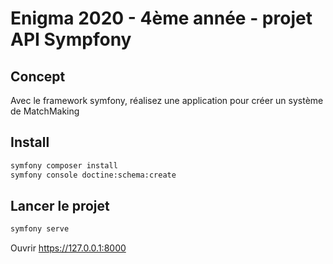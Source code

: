 # Enigma 2020 - 4ème année - projet API Sympfony

## Concept
Avec le framework symfony, réalisez une application pour créer un système de MatchMaking

## Install

```sh
symfony composer install
symfony console doctine:schema:create
```

## Lancer le projet

```sh
symfony serve
```

Ouvrir https://127.0.0.1:8000
